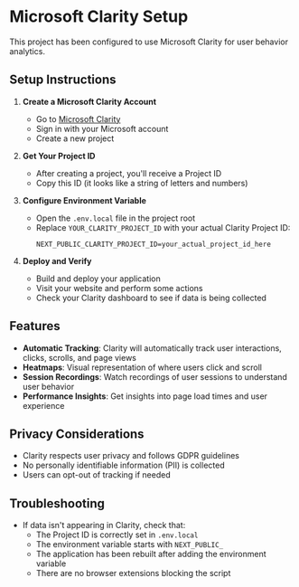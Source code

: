 # Microsoft Clarity Setup

This project has been configured to use Microsoft Clarity for user behavior analytics.

## Setup Instructions

1. **Create a Microsoft Clarity Account**
   - Go to [Microsoft Clarity](https://clarity.microsoft.com/)
   - Sign in with your Microsoft account
   - Create a new project

2. **Get Your Project ID**
   - After creating a project, you'll receive a Project ID
   - Copy this ID (it looks like a string of letters and numbers)

3. **Configure Environment Variable**
   - Open the `.env.local` file in the project root
   - Replace `YOUR_CLARITY_PROJECT_ID` with your actual Clarity Project ID:
     ```
     NEXT_PUBLIC_CLARITY_PROJECT_ID=your_actual_project_id_here
     ```

4. **Deploy and Verify**
   - Build and deploy your application
   - Visit your website and perform some actions
   - Check your Clarity dashboard to see if data is being collected

## Features

- **Automatic Tracking**: Clarity will automatically track user interactions, clicks, scrolls, and page views
- **Heatmaps**: Visual representation of where users click and scroll
- **Session Recordings**: Watch recordings of user sessions to understand user behavior
- **Performance Insights**: Get insights into page load times and user experience

## Privacy Considerations

- Clarity respects user privacy and follows GDPR guidelines
- No personally identifiable information (PII) is collected
- Users can opt-out of tracking if needed

## Troubleshooting

- If data isn't appearing in Clarity, check that:
  - The Project ID is correctly set in `.env.local`
  - The environment variable starts with `NEXT_PUBLIC_`
  - The application has been rebuilt after adding the environment variable
  - There are no browser extensions blocking the script